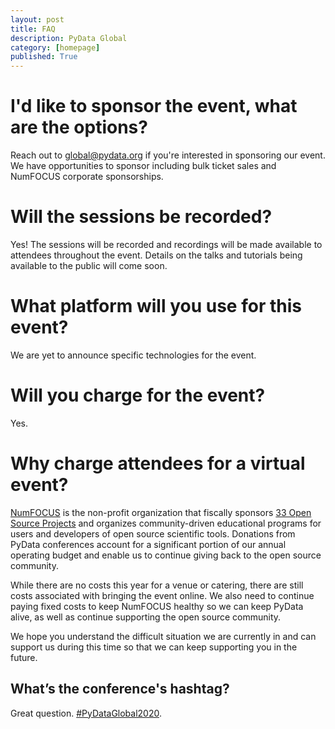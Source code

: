 ```yaml
---
layout: post
title: FAQ
description: PyData Global
category: [homepage]
published: True
---
```


# I'd like to sponsor the event, what are the options?

Reach out to <a href="mailto:global@pydata.org">global@pydata.org</a> if you're
interested in sponsoring our event. We have opportunities to sponsor including
bulk ticket sales and NumFOCUS corporate sponsorships.

# Will the sessions be recorded?

Yes! The sessions will be recorded and recordings will be made available to
attendees throughout the event. Details on the talks and tutorials being
available to the public will come soon.

# What platform will you use for this event?

We are yet to announce specific technologies for the event.

# Will you charge for the event?

Yes.

# Why charge attendees for a virtual event?

[NumFOCUS](https://www.numfocus.org) is the non-profit organization that
fiscally sponsors [33 Open Source
Projects](https://numfocus.org/sponsored-projects) and organizes
community-driven educational programs for users and developers of open source
scientific tools.  Donations from PyData conferences account for a significant
portion of our annual operating budget and enable us to continue giving back to
the open source community. 

While there are no costs this year for a venue or catering, there are still
costs associated with bringing the event online.  We also need to continue
paying fixed costs to keep NumFOCUS healthy so we can keep PyData alive, as
well as continue supporting the open source community.

We hope you understand the difficult situation we are currently in and can
support us during this time so that we can keep supporting you in the future.

## What’s the conference's hashtag?

Great question. [#PyDataGlobal2020](https://twitter.com/hashtag/PyDataGlobal2020).
